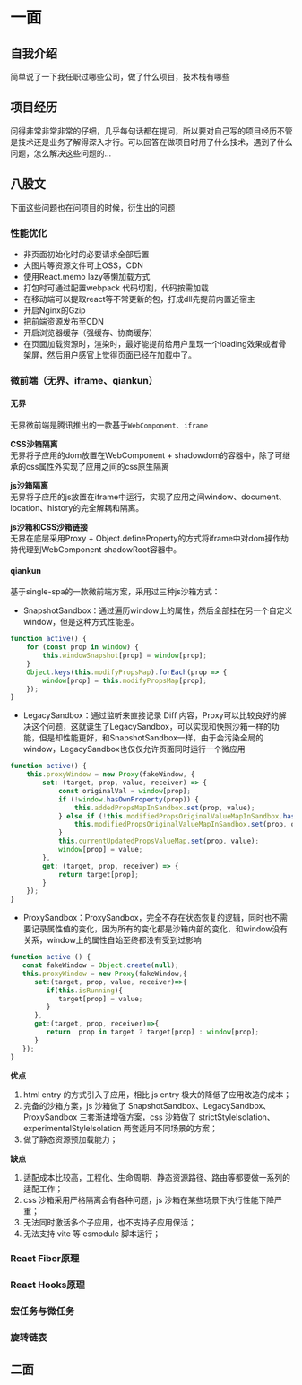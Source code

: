 # 一面

## 自我介绍

简单说了一下我任职过哪些公司，做了什么项目，技术栈有哪些

## 项目经历

问得非常非常非常的仔细，几乎每句话都在提问，所以要对自己写的项目经历不管是技术还是业务了解得深入才行。可以回答在做项目时用了什么技术，遇到了什么问题，怎么解决这些问题的...

## 八股文

下面这些问题也在问项目的时候，衍生出的问题

### 性能优化

- 非页面初始化时的必要请求全部后置
- 大图片等资源文件可上OSS，CDN
- 使用React.memo lazy等懒加载方式
- 打包时可通过配置webpack 代码切割，代码按需加载
- 在移动端可以提取react等不常更新的包，打成dll先提前内置近宿主
- 开启Nginx的Gzip
- 把前端资源发布至CDN
- 开启浏览器缓存（强缓存、协商缓存）
- 在页面加载资源时，渲染时，最好能提前给用户呈现一个loading效果或者骨架屏，然后用户感官上觉得页面已经在加载中了。

### 微前端（无界、iframe、qiankun）
#### 无界

无界微前端是腾讯推出的一款基于`WebComponent`、`iframe`

**CSS沙箱隔离**  
无界将子应用的dom放置在WebComponent + shadowdom的容器中，除了可继承的css属性外实现了应用之间的css原生隔离

**js沙箱隔离**  
无界将子应用的js放置在iframe中运行，实现了应用之间window、document、location、history的完全解耦和隔离。

**js沙箱和CSS沙箱链接**  
无界在底层采用Proxy + Object.defineProperty的方式将iframe中对dom操作劫持代理到WebComponent shadowRoot容器中。

#### qiankun

基于single-spa的一款微前端方案，采用过三种js沙箱方式：

- SnapshotSandbox：通过遍历window上的属性，然后全部挂在另一个自定义window，但是这种方式性能差。
```js
function active() {
    for (const prop in window) {
        this.windowSnapshot[prop] = window[prop];
    }
    Object.keys(this.modifyPropsMap).forEach(prop => {
        window[prop] = this.modifyPropsMap[prop];
    });
}
```
- LegacySandbox：通过监听来直接记录 Diff 内容，Proxy可以比较良好的解决这个问题，这就诞生了LegacySandbox，可以实现和快照沙箱一样的功能，但是却性能更好，和SnapshotSandbox一样，由于会污染全局的window，LegacySandbox也仅仅允许页面同时运行一个微应用
```js
function active() {
    this.proxyWindow = new Proxy(fakeWindow, {
        set: (target, prop, value, receiver) => {
            const originalVal = window[prop];
            if (!window.hasOwnProperty(prop)) {
                this.addedPropsMapInSandbox.set(prop, value);
            } else if (!this.modifiedPropsOriginalValueMapInSandbox.has(prop)) {
                this.modifiedPropsOriginalValueMapInSandbox.set(prop, originalVal);
            }
            this.currentUpdatedPropsValueMap.set(prop, value);
            window[prop] = value;
        },
        get: (target, prop, receiver) => {
            return target[prop];
        }
    });
}
```
- ProxySandbox：ProxySandbox，完全不存在状态恢复的逻辑，同时也不需要记录属性值的变化，因为所有的变化都是沙箱内部的变化，和window没有关系，window上的属性自始至终都没有受到过影响
```js
function active () {
   const fakeWindow = Object.create(null);
   this.proxyWindow = new Proxy(fakeWindow,{
      set:(target, prop, value, receiver)=>{
         if(this.isRunning){
            target[prop] = value;
         }
      },
      get:(target, prop, receiver)=>{
         return  prop in target ? target[prop] : window[prop];
      }
   });
}
```
**优点**

1. html entry 的方式引入子应用，相比 js entry 极大的降低了应用改造的成本；
2. 完备的沙箱方案，js 沙箱做了 SnapshotSandbox、LegacySandbox、ProxySandbox 三套渐进增强方案，css 沙箱做了
   strictStyleIsolation、experimentalStyleIsolation 两套适用不同场景的方案；
3. 做了静态资源预加载能力；

**缺点**

1. 适配成本比较高，工程化、生命周期、静态资源路径、路由等都要做一系列的适配工作；
2. css 沙箱采用严格隔离会有各种问题，js 沙箱在某些场景下执行性能下降严重；
3. 无法同时激活多个子应用，也不支持子应用保活；
4. 无法支持 vite 等 esmodule 脚本运行；

### React Fiber原理

### React Hooks原理

### 宏任务与微任务

### 旋转链表

## 二面
